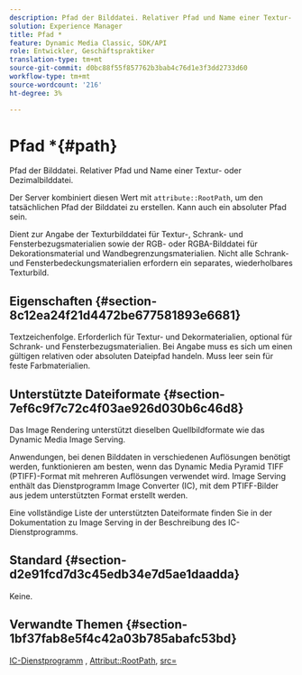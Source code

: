 ```yaml
---
description: Pfad der Bilddatei. Relativer Pfad und Name einer Textur- oder Dezimalbilddatei.
solution: Experience Manager
title: Pfad *
feature: Dynamic Media Classic, SDK/API
role: Entwickler, Geschäftspraktiker
translation-type: tm+mt
source-git-commit: d0bc88f55f857762b3bab4c76d1e3f3dd2733d60
workflow-type: tm+mt
source-wordcount: '216'
ht-degree: 3%

---
```



# Pfad *{#path}

Pfad der Bilddatei. Relativer Pfad und Name einer Textur- oder Dezimalbilddatei.

Der Server kombiniert diesen Wert mit `attribute::RootPath`, um den tatsächlichen Pfad der Bilddatei zu erstellen. Kann auch ein absoluter Pfad sein.

Dient zur Angabe der Texturbilddatei für Textur-, Schrank- und Fensterbezugsmaterialien sowie der RGB- oder RGBA-Bilddatei für Dekorationsmaterial und Wandbegrenzungsmaterialien. Nicht alle Schrank- und Fensterbedeckungsmaterialien erfordern ein separates, wiederholbares Texturbild.

## Eigenschaften {#section-8c12ea24f21d4472be677581893e6681}

Textzeichenfolge. Erforderlich für Textur- und Dekormaterialien, optional für Schrank- und Fensterbezugsmaterialien. Bei Angabe muss es sich um einen gültigen relativen oder absoluten Dateipfad handeln. Muss leer sein für feste Farbmaterialien.

## Unterstützte Dateiformate {#section-7ef6c9f7c72c4f03ae926d030b6c46d8}

Das Image Rendering unterstützt dieselben Quellbildformate wie das Dynamic Media Image Serving.

Anwendungen, bei denen Bilddaten in verschiedenen Auflösungen benötigt werden, funktionieren am besten, wenn das Dynamic Media Pyramid TIFF (PTIFF)-Format mit mehreren Auflösungen verwendet wird. Image Serving enthält das Dienstprogramm Image Converter (IC), mit dem PTIFF-Bilder aus jedem unterstützten Format erstellt werden.

Eine vollständige Liste der unterstützten Dateiformate finden Sie in der Dokumentation zu Image Serving in der Beschreibung des IC-Dienstprogramms.

## Standard {#section-d2e91fcd7d3c45edb34e7d5ae1daadda}

Keine.

## Verwandte Themen {#section-1bf37fab8e5f4c42a03b785abafc53bd}

[IC-Dienstprogramm](/help/aem-is-ir-api/is-api/is-utils/utilities/r-ic.md) ,  [Attribut::RootPath](/help/aem-is-ir-api/ir-api/material-cat/image-rendering-api-ref/c-ir-material-catalog/c-ir-attributes-reference/r-ir-rootpath.md),  [src=](/help/aem-is-ir-api/ir-api/http-protocol/image-rendering-api-ref/c-ir-http-protocol-ref/c-ir-http-protocol-command-reference/r-ir-src.md)
